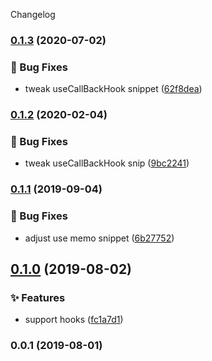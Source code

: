Changelog
### [0.1.3](https://github.com/RunningCoderLee/reactsjs-snippets/compare/v0.1.2...v0.1.3) (2020-07-02)


### 🐛 Bug Fixes

* tweak useCallBackHook snippet ([62f8dea](https://github.com/RunningCoderLee/reactsjs-snippets/commit/62f8dea809e893d66fd6ecdc425e5f9fe56e0d28))

### [0.1.2](https://github.com/RunningCoderLee/reactsjs-snippets/compare/v0.1.1...v0.1.2) (2020-02-04)


### 🐛 Bug Fixes

* tweak useCallBackHook snip ([9bc2241](https://github.com/RunningCoderLee/reactsjs-snippets/commit/9bc2241d8441d644637e2f4e41853442d9785892))

### [0.1.1](https://github.com/RunningCoderLee/reactsjs-snippets/compare/v0.1.0...v0.1.1) (2019-09-04)


### 🐛 Bug Fixes

* adjust use memo snippet ([6b27752](https://github.com/RunningCoderLee/reactsjs-snippets/commit/6b27752))

## [0.1.0](https://github.com/RunningCoderLee/reactsjs-snippets/compare/v0.0.1...v0.1.0) (2019-08-02)


### ✨ Features

* support hooks ([fc1a7d1](https://github.com/RunningCoderLee/reactsjs-snippets/commit/fc1a7d1))

### 0.0.1 (2019-08-01)
